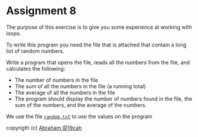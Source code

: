 # Assignment 8

The purpose of this exercise is to give you some experience at working with loops. 

To write this program you need the file that is attached that contain a long list of random numbers.

Write a program that opens the file, reads all the numbers from the file, and calculates the following:

* The number of numbers in the file
* The sum of all the numbers in the file (a running total)
* The average of all the numbers in the file
* The program should display the number of numbers found in the file, the sum of the numbers, and the average of the numbers.

We use the file [`random.txt`](random.txt) to use the values on the program

copyrigth (c) [Abraham @19cah](https://github.com/19cah)
